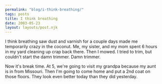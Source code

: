 ```yaml
---
permalink: "blog/i-think-breathing/"
tags: posts
title: I think breathing
date: 2003-05-23
layout: layouts/post.njk
---
```


I think breathing saw dust and varnish for a couple days made me temporarily crazy in the coconut. Me, my sister, and my mom spent 6 hours in my yard cleaning up crap back there. Then I mowed. I tried to trim, but couldn't start the damn trimmer. Damn trimmer.

Now it's break time. At 5, we're going to visit my grandpa because my aunt is in from Missouri. Then I'm going to come home and put a 2nd coat on those floors. They look even better today than they did yesterday.